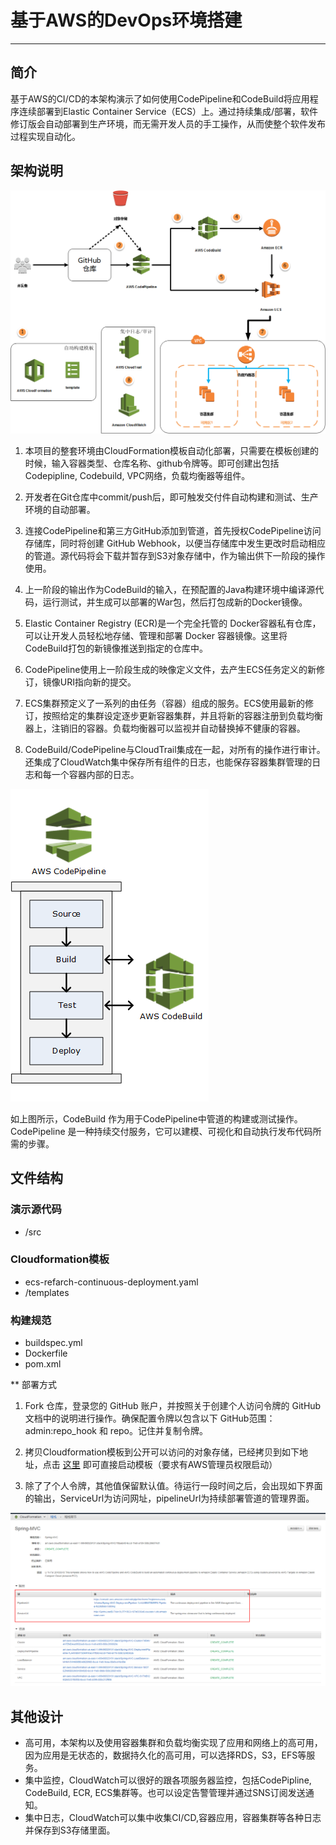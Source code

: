 # 基于AWS的DevOps环境搭建

------

## 简介
基于AWS的CI/CD的本架构演示了如何使用CodePipeline和CodeBuild将应用程序连续部署到Elastic Container Service（ECS）上。通过持续集成/部署，软件修订版会自动部署到生产环境，而无需开发人员的手工操作，从而使整个软件发布过程实现自动化。

## 架构说明
![](aws-devops.png)

1. 本项目的整套环境由CloudFormation模板自动化部署，只需要在模板创建的时候，输入容器类型、仓库名称、github令牌等。即可创建出包括Codepipline, Codebuild, VPC网络，负载均衡器等组件。

2. 开发者在Git仓库中commit/push后，即可触发交付件自动构建和测试、生产环境的自动部署。

3. 连接CodePipeline和第三方GitHub添加到管道，首先授权CodePipeline访问存储库，同时将创建 GitHub Webhook，以便当存储库中发生更改时启动相应的管道。源代码将会下载并暂存到S3对象存储中，作为输出供下一阶段的操作使用。

4. 上一阶段的输出作为CodeBuild的输入，在预配置的Java构建环境中编译源代码，运行测试，并生成可以部署的War包，然后打包成新的Docker镜像。

5. Elastic Container Registry (ECR)是一个完全托管的 Docker容器私有仓库，可以让开发人员轻松地存储、管理和部署 Docker 容器镜像。这里将CodeBuild打包的新镜像推送到指定的仓库中。

6. CodePipeline使用上一阶段生成的映像定义文件，去产生ECS任务定义的新修订，镜像URI指向新的提交。

7. ECS集群预定义了一系列的由任务（容器）组成的服务。ECS使用最新的修订，按照给定的集群设定逐步更新容器集群，并且将新的容器注册到负载均衡器上，注销旧的容器。负载均衡器可以监视并自动替换掉不健康的容器。

8. CodeBuild/CodePipeline与CloudTrail集成在一起，对所有的操作进行审计。还集成了CloudWatch集中保存所有组件的日志，也能保存容器集群管理的日志和每一个容器内部的日志。

![](aws-devops1.png)

如上图所示，CodeBuild 作为用于CodePipeline中管道的构建或测试操作。CodePipeline 是一种持续交付服务，它可以建模、可视化和自动执行发布代码所需的步骤。

## 文件结构
### 演示源代码
* /src
### Cloudformation模板
* ecs-refarch-continuous-deployment.yaml
* /templates

### 构建规范
* buildspec.yml
* Dockerfile
* pom.xml

** 部署方式
1. Fork 仓库，登录您的 GitHub 账户，并按照关于创建个人访问令牌的 GitHub 文档中的说明进行操作。确保配置令牌以包含以下 GitHub范围：admin:repo_hook 和 repo。记住并复制令牌。

2. 拷贝Cloudformation模板到公开可以访问的对象存储，已经拷贝到如下地址，点击 [这里](https://console.aws.amazon.com/cloudformation/home?region=us-east-1#/stacks/create/review?stackName=Spring-MVC&templateURL=https://s3.amazonaws.com/spring-mvc-showcase/ecs-refarch-continuous-deployment.yaml&param_LaunchType=Fargate) 即可直接启动模板（要求有AWS管理员权限启动）

3. 除了了个人令牌，其他值保留默认值。待运行一段时间之后，会出现如下界面的输出，ServiceUrl为访问网址，pipelineUrl为持续部署管道的管理界面。

![](aws-devops2.png)

## 其他设计
* 高可用，本架构以及使用容器集群和负载均衡实现了应用和网络上的高可用，因为应用是无状态的，数据持久化的高可用，可以选择RDS，S3，EFS等服务。
* 集中监控，CloudWatch可以很好的跟各项服务器监控，包括CodePipline, CodeBuild, ECR, ECS集群等。也可以设定告警管理并通过SNS订阅发送通知。
* 集中日志，CloudWatch可以集中收集CI/CD,容器应用，容器集群等各种日志并保存到S3存储里面。